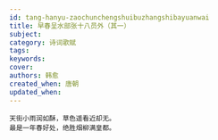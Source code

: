```yaml
---
id: tang-hanyu-zaochunchengshuibuzhangshibayuanwai
title: 早春呈水部张十八员外（其一）
subject: 
category: 诗词歌赋
tags: 
keywords: 
cover: 
authors: 韩愈
created_when: 唐朝
updated_when: 
---
```


```
天街小雨润如酥，草色遥看近却无。
最是一年春好处，绝胜烟柳满皇都。
```
